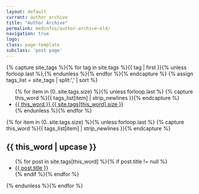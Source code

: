 ```yaml
---
layout: default
current: author_archive
title: "Author Archive"
permalink: medinfos/author-archive-old/
navigation: true
logo: 
class: page-template
subclass: 'post page'
---
```


<div id="post-index" class="well article">
{% capture site_tags %}{% for tag in site.tags %}{{ tag | first }}{% unless forloop.last %},{% endunless %}{% endfor %}{% endcapture %}
{% assign tags_list = site_tags | split:',' | sort %}

<ul class="entry-meta inline-list">
  {% for item in (0..site.tags.size) %}{% unless forloop.last %}
    {% capture this_word %}{{ tags_list[item] | strip_newlines }}{% endcapture %}
  	<li><a href="#{{ this_word }}" class="tag"><span class="term alltags">{{ this_word }}</span> <span class="count alltags">{{ site.tags[this_word].size }}</span></a></li>
  {% endunless %}{% endfor %}
</ul>

{% for item in (0..site.tags.size) %}{% unless forloop.last %}
  {% capture this_word %}{{ tags_list[item] | strip_newlines }}{% endcapture %}
	<article>
	<h2 id="{{ this_word }}" class="tag-heading">{{ this_word | upcase }}</h2>
		<ul>
    {% for post in site.tags[this_word] %}{% if post.title != null %}
      <!-- <li class="entry-title"><a href="{{ site.url }}{{ post.url }}" target="_blank" title="{{ post.title }}">{{ post.title }}</a></li> -->
      <li class="entry-title"><a href="{{ post.url }}" target="_blank" title="{{ post.title }}">{{ post.title }}</a></li>
    {% endif %}{% endfor %}
		</ul>
	</article><!-- /.hentry -->
{% endunless %}{% endfor %}
</div>